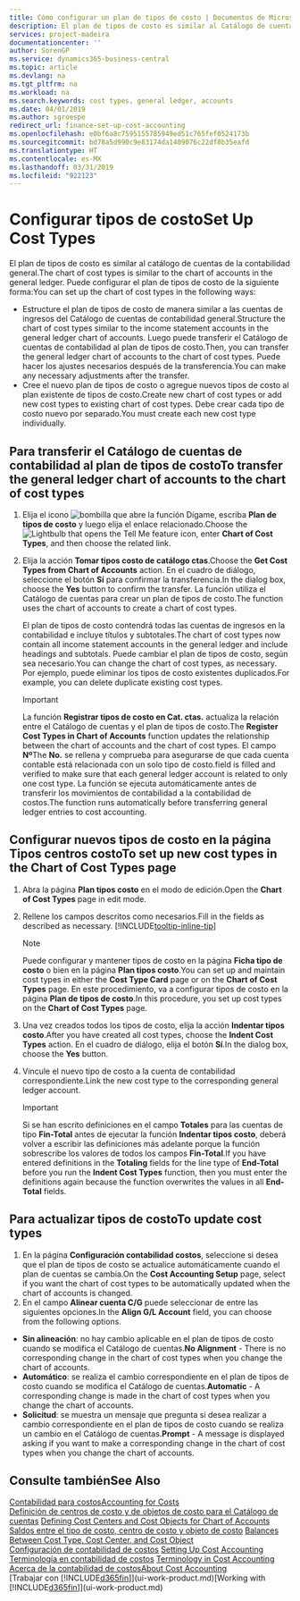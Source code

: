 ```yaml
---
title: Cómo configurar un plan de tipos de costo | Documentos de Microsoft
description: El plan de tipos de costo es similar al Catálogo de cuentas de contabilidad general.
services: project-madeira
documentationcenter: ''
author: SorenGP
ms.service: dynamics365-business-central
ms.topic: article
ms.devlang: na
ms.tgt_pltfrm: na
ms.workload: na
ms.search.keywords: cost types, general ledger, accounts
ms.date: 04/01/2019
ms.author: sgroespe
redirect_url: finance-set-up-cost-accounting
ms.openlocfilehash: e0bf6a8c7595155785949ed51c765fef0524173b
ms.sourcegitcommit: bd78a5d990c9e83174da1409076c22df8b35eafd
ms.translationtype: HT
ms.contentlocale: es-MX
ms.lasthandoff: 03/31/2019
ms.locfileid: "922123"
---
```

# <a name="set-up-cost-types"></a><span data-ttu-id="8726c-103">Configurar tipos de costo</span><span class="sxs-lookup"><span data-stu-id="8726c-103">Set Up Cost Types</span></span>
<span data-ttu-id="8726c-104">El plan de tipos de costo es similar al catálogo de cuentas de la contabilidad general.</span><span class="sxs-lookup"><span data-stu-id="8726c-104">The chart of cost types is similar to the chart of accounts in the general ledger.</span></span> <span data-ttu-id="8726c-105">Puede configurar el plan de tipos de costo de la siguiente forma:</span><span class="sxs-lookup"><span data-stu-id="8726c-105">You can set up the chart of cost types in the following ways:</span></span>  

-   <span data-ttu-id="8726c-106">Estructure el plan de tipos de costo de manera similar a las cuentas de ingresos del Catálogo de cuentas de contabilidad general.</span><span class="sxs-lookup"><span data-stu-id="8726c-106">Structure the chart of cost types similar to the income statement accounts in the general ledger chart of accounts.</span></span> <span data-ttu-id="8726c-107">Luego puede transferir el Catálogo de cuentas de contabilidad al plan de tipos de costo.</span><span class="sxs-lookup"><span data-stu-id="8726c-107">Then, you can transfer the general ledger chart of accounts to the chart of cost types.</span></span> <span data-ttu-id="8726c-108">Puede hacer los ajustes necesarios después de la transferencia.</span><span class="sxs-lookup"><span data-stu-id="8726c-108">You can make any necessary adjustments after the transfer.</span></span>  
-   <span data-ttu-id="8726c-109">Cree el nuevo plan de tipos de costo o agregue nuevos tipos de costo al plan existente de tipos de costo.</span><span class="sxs-lookup"><span data-stu-id="8726c-109">Create new chart of cost types or add new cost types to existing chart of cost types.</span></span> <span data-ttu-id="8726c-110">Debe crear cada tipo de costo nuevo por separado.</span><span class="sxs-lookup"><span data-stu-id="8726c-110">You must create each new cost type individually.</span></span>  

## <a name="to-transfer-the-general-ledger-chart-of-accounts-to-the-chart-of-cost-types"></a><span data-ttu-id="8726c-111">Para transferir el Catálogo de cuentas de contabilidad al plan de tipos de costo</span><span class="sxs-lookup"><span data-stu-id="8726c-111">To transfer the general ledger chart of accounts to the chart of cost types</span></span>  
1.  <span data-ttu-id="8726c-112">Elija el icono ![bombilla que abre la función Dígame](media/ui-search/search_small.png "Dígame que desea hacer"), escriba **Plan de tipos de costo** y luego elija el enlace relacionado.</span><span class="sxs-lookup"><span data-stu-id="8726c-112">Choose the ![Lightbulb that opens the Tell Me feature](media/ui-search/search_small.png "Tell me what you want to do") icon, enter **Chart of Cost Types**, and then choose the related link.</span></span>  
2.  <span data-ttu-id="8726c-113">Elija la acción **Tomar tipos costo de catálogo ctas**.</span><span class="sxs-lookup"><span data-stu-id="8726c-113">Choose the **Get Cost Types from Chart of Accounts** action.</span></span> <span data-ttu-id="8726c-114">En el cuadro de diálogo, seleccione el botón **Sí** para confirmar la transferencia.</span><span class="sxs-lookup"><span data-stu-id="8726c-114">In the dialog box, choose the **Yes** button to confirm the transfer.</span></span> <span data-ttu-id="8726c-115">La función utiliza el Catálogo de cuentas para crear un plan de tipos de costo.</span><span class="sxs-lookup"><span data-stu-id="8726c-115">The function uses the chart of accounts to create a chart of cost types.</span></span>  

    <span data-ttu-id="8726c-116">El plan de tipos de costo contendrá todas las cuentas de ingresos en la contabilidad e incluye títulos y subtotales.</span><span class="sxs-lookup"><span data-stu-id="8726c-116">The chart of cost types now contain all income statement accounts in the general ledger and include headings and subtotals.</span></span> <span data-ttu-id="8726c-117">Puede cambiar el plan de tipos de costo, según sea necesario.</span><span class="sxs-lookup"><span data-stu-id="8726c-117">You can change the chart of cost types, as necessary.</span></span> <span data-ttu-id="8726c-118">Por ejemplo, puede eliminar los tipos de costo existentes duplicados.</span><span class="sxs-lookup"><span data-stu-id="8726c-118">For example, you can delete duplicate existing cost types.</span></span>  

    > [!IMPORTANT]  
    >  <span data-ttu-id="8726c-119">La función **Registrar tipos de costo en Cat. ctas.** actualiza la relación entre el Catálogo de cuentas y el plan de tipos de costo.</span><span class="sxs-lookup"><span data-stu-id="8726c-119">The **Register Cost Types in Chart of Accounts** function updates the relationship between the chart of accounts and the chart of cost types.</span></span> <span data-ttu-id="8726c-120">El campo **Nº**</span><span class="sxs-lookup"><span data-stu-id="8726c-120">The **No.**</span></span> <span data-ttu-id="8726c-121">se rellena y comprueba para asegurarse de que cada cuenta contable está relacionada con un solo tipo de costo.</span><span class="sxs-lookup"><span data-stu-id="8726c-121">field is filled and verified to make sure that each general ledger account is related to only one cost type.</span></span> <span data-ttu-id="8726c-122">La función se ejecuta automáticamente antes de transferir los movimientos de contabilidad a la contabilidad de costos.</span><span class="sxs-lookup"><span data-stu-id="8726c-122">The function runs automatically before transferring general ledger entries to cost accounting.</span></span>  

## <a name="to-set-up-new-cost-types-in-the-chart-of-cost-types-page"></a><span data-ttu-id="8726c-123">Configurar nuevos tipos de costo en la página Tipos centros costo</span><span class="sxs-lookup"><span data-stu-id="8726c-123">To set up new cost types in the Chart of Cost Types page</span></span>  
1.  <span data-ttu-id="8726c-124">Abra la página **Plan tipos costo** en el modo de edición.</span><span class="sxs-lookup"><span data-stu-id="8726c-124">Open the **Chart of Cost Types** page in edit mode.</span></span>  
2.  <span data-ttu-id="8726c-125">Rellene los campos descritos como necesarios.</span><span class="sxs-lookup"><span data-stu-id="8726c-125">Fill in the fields as described as necessary.</span></span> [!INCLUDE[tooltip-inline-tip](includes/tooltip-inline-tip_md.md)]

    > [!NOTE]  
    >  <span data-ttu-id="8726c-126">Puede configurar y mantener tipos de costo en la página **Ficha tipo de costo** o bien en la página **Plan tipos costo**.</span><span class="sxs-lookup"><span data-stu-id="8726c-126">You can set up and maintain cost types in either the **Cost Type Card** page or on the **Chart of Cost Types** page.</span></span> <span data-ttu-id="8726c-127">En este procedimiento, va a configurar tipos de costo en la página **Plan de tipos de costo**.</span><span class="sxs-lookup"><span data-stu-id="8726c-127">In this procedure, you set up cost types on the **Chart of Cost Types** page.</span></span>

3.  <span data-ttu-id="8726c-128">Una vez creados todos los tipos de costo, elija la acción **Indentar tipos costo**.</span><span class="sxs-lookup"><span data-stu-id="8726c-128">After you have created all cost types, choose the **Indent Cost Types** action.</span></span> <span data-ttu-id="8726c-129">En el cuadro de diálogo, elija el botón **Sí**.</span><span class="sxs-lookup"><span data-stu-id="8726c-129">In the dialog box, choose the **Yes** button.</span></span>  
4.  <span data-ttu-id="8726c-130">Vincule el nuevo tipo de costo a la cuenta de contabilidad correspondiente.</span><span class="sxs-lookup"><span data-stu-id="8726c-130">Link the new cost type to the corresponding general ledger account.</span></span>  

    > [!IMPORTANT]  
    >  <span data-ttu-id="8726c-131">Si se han escrito definiciones en el campo **Totales** para las cuentas de tipo **Fin-Total** antes de ejecutar la función **Indentar tipos costo**, deberá volver a escribir las definiciones más adelante porque la función sobrescribe los valores de todos los campos **Fin-Total**.</span><span class="sxs-lookup"><span data-stu-id="8726c-131">If you have entered definitions in the **Totaling** fields for the line type of **End-Total** before you run the **Indent Cost Types** function, then you must enter the definitions again because the function overwrites the values in all **End-Total** fields.</span></span>  

## <a name="to-update-cost-types"></a><span data-ttu-id="8726c-132">Para actualizar tipos de costo</span><span class="sxs-lookup"><span data-stu-id="8726c-132">To update cost types</span></span>  
1.  <span data-ttu-id="8726c-133">En la página **Configuración contabilidad costos**, seleccione si desea que el plan de tipos de costo se actualice automáticamente cuando el plan de cuentas se cambia.</span><span class="sxs-lookup"><span data-stu-id="8726c-133">On the **Cost Accounting Setup** page, select if you want the chart of cost types to be automatically updated when the chart of accounts is changed.</span></span>  
2.  <span data-ttu-id="8726c-134">En el campo **Alinear cuenta C/G** puede seleccionar de entre las siguientes opciones.</span><span class="sxs-lookup"><span data-stu-id="8726c-134">In the **Align G/L Account** field, you can choose from the following options.</span></span>  

- <span data-ttu-id="8726c-135">**Sin alineación**: no hay cambio aplicable en el plan de tipos de costo cuando se modifica el Catálogo de cuentas.</span><span class="sxs-lookup"><span data-stu-id="8726c-135">**No Alignment** - There is no corresponding change in the chart of cost types when you change the chart of accounts.</span></span>  
- <span data-ttu-id="8726c-136">**Automático**: se realiza el cambio correspondiente en el plan de tipos de costo cuando se modifica el Catálogo de cuentas.</span><span class="sxs-lookup"><span data-stu-id="8726c-136">**Automatic** - A corresponding change is made in the chart of cost types when you change the chart of accounts.</span></span>  
- <span data-ttu-id="8726c-137">**Solicitud**: se muestra un mensaje que pregunta si desea realizar a cambio correspondiente en el plan de tipos de costo cuando se realiza un cambio en el Catálogo de cuentas.</span><span class="sxs-lookup"><span data-stu-id="8726c-137">**Prompt** - A message is displayed asking if you want to make a corresponding change in the chart of cost types when you change the chart of accounts.</span></span>  

## <a name="see-also"></a><span data-ttu-id="8726c-138">Consulte también</span><span class="sxs-lookup"><span data-stu-id="8726c-138">See Also</span></span>  
[<span data-ttu-id="8726c-139">Contabilidad para costos</span><span class="sxs-lookup"><span data-stu-id="8726c-139">Accounting for Costs</span></span>](finance-manage-cost-accounting.md)  
<span data-ttu-id="8726c-140">[Definición de centros de costo y de objetos de costo para el Catálogo de cuentas](finance-defining-cost-centers-and-cost-objects-for-chart-of-accounts.md) </span><span class="sxs-lookup"><span data-stu-id="8726c-140">[Defining Cost Centers and Cost Objects for Chart of Accounts](finance-defining-cost-centers-and-cost-objects-for-chart-of-accounts.md) </span></span>  
<span data-ttu-id="8726c-141">[Saldos entre el tipo de costo, centro de costo y objeto de costo](finance-balances-between-cost-type-cost-center-and-cost-object.md) </span><span class="sxs-lookup"><span data-stu-id="8726c-141">[Balances Between Cost Type, Cost Center, and Cost Object](finance-balances-between-cost-type-cost-center-and-cost-object.md) </span></span>  
<span data-ttu-id="8726c-142">[Configuración de contabilidad de costos](finance-set-up-cost-accounting.md) </span><span class="sxs-lookup"><span data-stu-id="8726c-142">[Setting Up Cost Accounting](finance-set-up-cost-accounting.md) </span></span>  
<span data-ttu-id="8726c-143">[Terminología en contabilidad de costos](finance-terminology-in-cost-accounting.md) </span><span class="sxs-lookup"><span data-stu-id="8726c-143">[Terminology in Cost Accounting](finance-terminology-in-cost-accounting.md) </span></span>  
[<span data-ttu-id="8726c-144">Acerca de la contabilidad de costos</span><span class="sxs-lookup"><span data-stu-id="8726c-144">About Cost Accounting</span></span>](finance-about-cost-accounting.md)  
<span data-ttu-id="8726c-145">[Trabajar con [!INCLUDE[d365fin](includes/d365fin_md.md)]](ui-work-product.md)</span><span class="sxs-lookup"><span data-stu-id="8726c-145">[Working with [!INCLUDE[d365fin](includes/d365fin_md.md)]](ui-work-product.md)</span></span>
